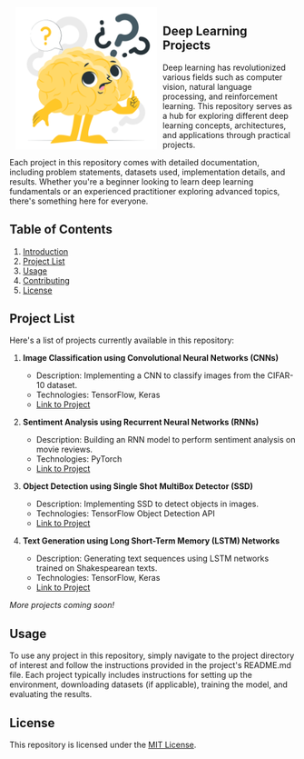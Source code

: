 <div class= "row">
   <div class=col-md-6>
   
   </div>
   
   <div class=col-md-6>
   <img src="https://github.com/sinanazem/deep-learning-projects/blob/main/static/curiosity%20brain-cuate.png" alt="Nobel Prize" width="250" align="left" hspace="10">
   </div>
</div>

## Deep Learning Projects

Deep learning has revolutionized various fields such as computer vision, natural language processing, and reinforcement learning. This repository serves as a hub for exploring different deep learning concepts, architectures, and applications through practical projects.

Each project in this repository comes with detailed documentation, including problem statements, datasets used, implementation details, and results. Whether you're a beginner looking to learn deep learning fundamentals or an experienced practitioner exploring advanced topics, there's something here for everyone.

## Table of Contents

1. [Introduction](#introduction)
2. [Project List](#project-list)
3. [Usage](#usage)
4. [Contributing](#contributing)
5. [License](#license)



## Project List

Here's a list of projects currently available in this repository:

1. **Image Classification using Convolutional Neural Networks (CNNs)**
   - Description: Implementing a CNN to classify images from the CIFAR-10 dataset.
   - Technologies: TensorFlow, Keras
   - [Link to Project](projects/image_classification_cnn/README.md)

2. **Sentiment Analysis using Recurrent Neural Networks (RNNs)**
   - Description: Building an RNN model to perform sentiment analysis on movie reviews.
   - Technologies: PyTorch
   - [Link to Project](projects/sentiment_analysis_rnn/README.md)

3. **Object Detection using Single Shot MultiBox Detector (SSD)**
   - Description: Implementing SSD to detect objects in images.
   - Technologies: TensorFlow Object Detection API
   - [Link to Project](projects/object_detection_ssd/README.md)

4. **Text Generation using Long Short-Term Memory (LSTM) Networks**
   - Description: Generating text sequences using LSTM networks trained on Shakespearean texts.
   - Technologies: TensorFlow, Keras
   - [Link to Project](projects/text_generation_lstm/README.md)

*More projects coming soon!*

## Usage

To use any project in this repository, simply navigate to the project directory of interest and follow the instructions provided in the project's README.md file. Each project typically includes instructions for setting up the environment, downloading datasets (if applicable), training the model, and evaluating the results.

## License

This repository is licensed under the [MIT License](LICENSE).
